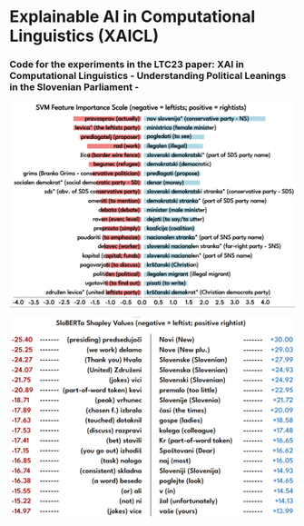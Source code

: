 # Explainable AI in Computational Linguistics (XAICL)

### Code for the experiments in the LTC23 paper: XAI in Computational Linguistics - Understanding Political Leanings in the Slovenian Parliament -

![preview](./svm_feature_importance.png)

![preview](./language_model_feature_importance.png)
